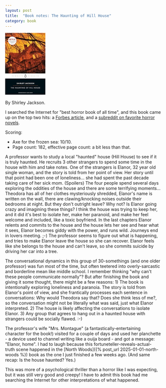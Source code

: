 ```yaml
---
layout: post
title:  "Book notes: The Haunting of Hill House"
category: book
---
```


![Book cover](/assets/the-haunting-of-hill-house.jpg)

By Shirley Jackson.

I searched the Internet for "best horror book of all time", and this book came up on the top two hits: a [Forbes article](https://www.forbes.com/sites/entertainment/article/best-horror-books/), and a [subreddit on favorite horror novels](https://www.reddit.com/r/horrorlit/comments/17qob51/whats_your_absolute_favourite_horror_novel_of_all/).

Scoring:
* Axe for the frozen sea: 10/10.
* Page count: 182, effective page count: a bit less than that.

A professor wants to study a local "haunted" house (Hill House) to see if it is truly haunted. He recruits 3 other strangers to spend some time in the house with him and take notes. One of the strangers is Elanor, 32 year old single woman, and the story is told from her point of view. Her story until that point had been one of loneliness... she had spent the past decade taking care of her sick mom. (Spoilers) The four people spend several days exploring the oddities of the house and there are some terrifying moments... Theodora has all of her clothes mysteriously shredded, Elanor's name is written on the wall, there are clawing/knocking noises outside their bedrooms at night. But they don't outright leave? Why not? Is Elanor going crazy and imagining these things? I think the house was trying to keep her, and it did it's best to isolate her, make her paranoid, and make her feel welcome and included, like a toxic boyfriend. In the last chapters Elanor relents and commits to the house and the house lets her see and hear what it sees, Elanor becomes giddy with the power, and runs wild. Journeys end in lovers meeting. ;-) The professor seems to figure out what is happening, and tries to make Elanor leave the house so she can recover. Elanor feels like she belongs to the house and can't leave, so she commits suicide by driving her car into a tree.

The conversational dynamics in this group of 30-somethings (and one older professor) was fun most of the time, but often teetered into overly-sarcastic and borderline mean like middle school. I remember thinking "why can't these people communicate normally"? But after finishing the book and giving it some thought, there might be a few reasons: 1) The book is intentionally exploring loneliness and paranoia. The story is told from Elanor's point of view, and she frantically processes each sentence in conversations: Why would Theodora say that? Does she think less of me?, so the conversation might not be literally what was said, just what Elanor interpreted. 2) The house is likely affecting the conversations to isolate Elanor. 3) Any group that agrees to hang out in a haunted house with strangers could be socially flawed. :-)

The professor's wife "Mrs. Montague" (a fantastically-entertaining character for the book!) visited for a couple of days and used her planchette - a device used to channel writing like a ouija board - and got a message: "Elanor, home". I had to laugh because this fortuneteller-reveals-actual-truth scene happened in the [North Woods]({% post_url 2025-01-01-north-woods %}) book as the one I just finished a few weeks ago. (And same recap: Is the house haunted? Yes.)

This was more of a psychological thriller than a horror like I was expecting, but it was still very good and creepy! I have to admit this book had me searching the Internet for other interpretations of what happened.
